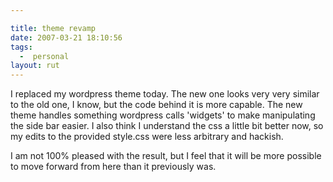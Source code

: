 ```yaml
---

title: theme revamp
date: 2007-03-21 18:10:56
tags:
  -  personal
layout: rut
---
```


I replaced my wordpress theme today.  The new one looks very very similar to the old one, I know, but the code behind it is more capable.  The new theme handles something wordpress calls 'widgets' to make manipulating the side bar easier.  I also think I understand the css a little bit better now, so my edits to the provided style.css were less arbitrary and hackish.

I am not 100% pleased with the result, but I feel that it will be more possible to move forward from here than it previously was. 

